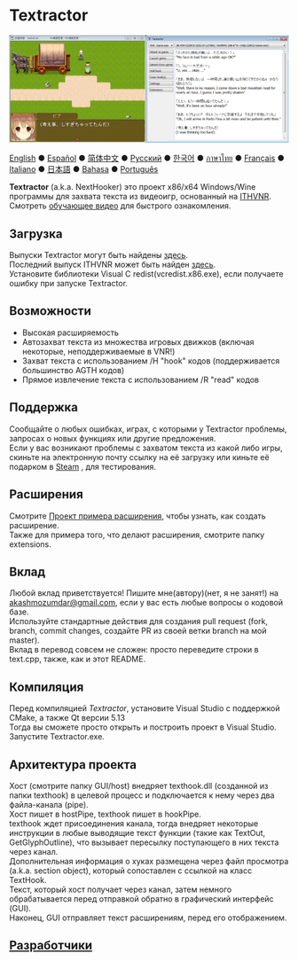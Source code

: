# Textractor

![Как это выглядит](screenshot.png)

[English](README.md) ● [Español](README_ES.md) ● [简体中文](README_SC.md) ● [Русский](README_RU.md) ● [한국어](README_KR.md) ● [ภาษาไทย](README_TH.md) ● [Français](README_FR.md) ● [Italiano](README_IT.md) ● [日本語](README_JP.md) ● [Bahasa](README_ID.md) ● [Português](README_PT.md)

**Textractor** (a.k.a. NextHooker) это проект x86/x64 Windows/Wine программы для захвата текста из видеоигр, основанный на [ITHVNR](https://web.archive.org/web/20160202084144/http://www.hongfire.com/forum/showthread.php/438331-ITHVNR-ITH-with-the-VNR-engine).<br>
Смотреть [обучающее видео](https://tinyurl.com/textractor-tutorial) для быстрого ознакомления.

## Загрузка

Выпуски Textractor могут быть найдены [здесь](https://github.com/Artikash/Textractor/releases).<br>
Последний выпуск ITHVNR может быть найден [здесь](https://drive.google.com/open?id=13aHF4uIXWn-3YML_k2YCDWhtGgn5-tnO).<br>
Установите библиотеки Visual C redist(vcredist.x86.exe), если получаете ошибку при запуске Textractor.

## Возможности

- Высокая расширяемость
- Автозахват текста из множества игровых движков (включая некоторые, неподдерживаемые в VNR!)
- Захват текста с использованием /H "hook" кодов (поддерживается большинство AGTH кодов)
- Прямое извлечение текста с использованием /R "read" кодов

## Поддержка

Сообщайте о любых ошибках, играх, с которыми у Textractor проблемы, запросах о новых функциях или другие предложения.<br>
Если у вас возникают проблемы с захватом текста из какой либо игры, скиньте на электронную почту ссылку на её загрузку или киньте её подарком в [Steam](https://steamcommunity.com/profiles/76561198097566313/) , для тестирования.

## Расширения

Смотрите [Проект примера расширения](https://github.com/Artikash/ExampleExtension), чтобы узнать, как создать расширение.<br>
Также для примера того, что делают расширения, смотрите папку extensions. 

## Вклад

Любой вклад приветствуется! Пишите мне(автору)(нет, я не занят!) на akashmozumdar@gmail.com, если у вас есть любые вопросы о кодовой базе.<br>
Используйте стандартные действия для создания pull request (fork, branch, commit changes, создайте PR из своей ветки branch на мой master).<br>
Вклад в перевод совсем не сложен: просто переведите строки в text.cpp, также, как и этот README.

## Компиляция

Перед компиляцией *Textractor*, установите Visual Studio с поддержкой CMake, а также Qt версии 5.13<br>
Тогда вы сможете просто открыть и построить проект в Visual Studio. Запустите Textractor.exe.

## Архитектура проекта

Хост (смотрите папку GUI/host) внедряет texthook.dll (созданной из папки texthook) в целевой процесс и подключается к нему через два файла-канала (pipe).<br>
Хост пишет в hostPipe, texthook пишет в hookPipe.<br>
texthook ждет присоединения канала, тогда внедряет некоторые инструкции в любые выводящие текст функции (такие как TextOut, GetGlyphOutline), что вызывает пересылку поступающего в них текста через канал.<br>
Дополнительная информация о хуках размещена через файл просмотра (a.k.a. section object), который сопоставлен с ссылкой на класс TextHook.<br>
Текст, который хост получает через канал, затем немного обрабатывается перед отправкой обратно в графический интерфейс (GUI).<br>
Наконец, GUI отправляет текст расширениям, перед его отображением.

## [Разработчики](CREDITS.md)
